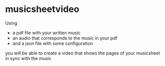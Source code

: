 # musicsheetvideo

Using
- a pdf file with your written music
- an audio that corresponds to the music in your pdf
- and a json file with some configuration

you will be able to create a video that shows the pages of your musicsheet in sync with the music
